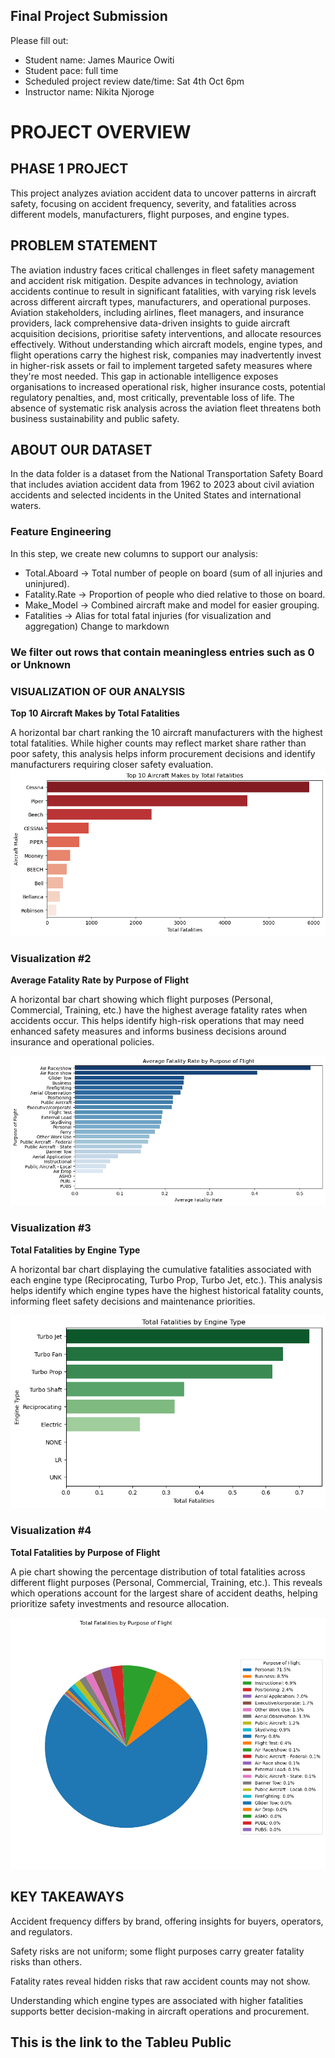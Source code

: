 ## Final Project Submission

Please fill out:
* Student name: James Maurice Owiti
* Student pace: full time
* Scheduled project review date/time: Sat 4th Oct 6pm
* Instructor name: Nikita Njoroge


# PROJECT OVERVIEW

## PHASE 1 PROJECT
This project analyzes aviation accident data to uncover patterns in aircraft safety, focusing on accident frequency, severity, and fatalities across different models, manufacturers, flight purposes, and engine types.

## PROBLEM STATEMENT
The aviation industry faces critical challenges in fleet safety management and accident risk mitigation. Despite advances in technology, aviation accidents continue to result in significant fatalities, with varying risk levels across different aircraft types, manufacturers, and operational purposes. Aviation stakeholders, including airlines, fleet managers, and insurance providers, lack comprehensive data-driven insights to guide aircraft acquisition decisions, prioritise safety interventions, and allocate resources effectively. Without understanding which aircraft models, engine types, and flight operations carry the highest risk, companies may inadvertently invest in higher-risk assets or fail to implement targeted safety measures where they're most needed. This gap in actionable intelligence exposes organisations to increased operational risk, higher insurance costs, potential regulatory penalties, and, most critically, preventable loss of life. The absence of systematic risk analysis across the aviation fleet threatens both business sustainability and public safety.

## ABOUT OUR DATASET
In the data folder is a dataset from the National Transportation Safety Board that includes aviation accident data from 1962 to 2023 about civil aviation accidents and selected incidents in the United States and international waters.


### Feature Engineering
In this step, we create new columns to support our analysis:
* Total.Aboard → Total number of people on board (sum of all injuries and uninjured).
* Fatality.Rate → Proportion of people who died relative to those on board.
* Make_Model → Combined aircraft make and model for easier grouping.
* Fatalities → Alias for total fatal injuries (for visualization and aggregation)
Change to markdown

### We filter out rows that contain meaningless entries such as 0 or Unknown

### VISUALIZATION OF OUR ANALYSIS

**Top 10 Aircraft Makes by Total Fatalities**

A horizontal bar chart ranking the 10 aircraft manufacturers with the highest total fatalities. While higher counts may reflect market share rather than poor safety, this analysis helps inform procurement decisions and identify manufacturers requiring closer safety evaluation.
<img src="output4.png">


### Visualization #2
**Average Fatality Rate by Purpose of Flight**

A horizontal bar chart showing which flight purposes (Personal, Commercial, Training, etc.) have the highest average fatality rates when accidents occur. This helps identify high-risk operations that may need enhanced safety measures and informs business decisions around insurance and operational policies.

<img src="output2.png">


### Visualization #3
**Total Fatalities by Engine Type**

A horizontal bar chart displaying the cumulative fatalities associated with each engine type (Reciprocating, Turbo Prop, Turbo Jet, etc.). This analysis helps identify which engine types have the highest historical fatality counts, informing fleet safety decisions and maintenance priorities.

<img src="output.png">

### Visualization #4

**Total Fatalities by Purpose of Flight**

A pie chart showing the percentage distribution of total fatalities across different flight purposes (Personal, Commercial, Training, etc.). This reveals which operations account for the largest share of accident deaths, helping prioritize safety investments and resource allocation.

<img src="output3.png">


## KEY TAKEAWAYS
Accident frequency differs by brand, offering insights for buyers, operators, and regulators.

Safety risks are not uniform;  some flight purposes carry greater fatality risks than others.

Fatality rates reveal hidden risks that raw accident counts may not show.

Understanding which engine types are associated with higher fatalities supports better decision-making in aircraft operations and procurement.

## This is the link to the Tableu Public

<Link href="https://public.tableau.com/views/Project_17595045659530/CompleteDashboard?:language=en-GB&publish=yes&:sid=&:redirect=auth&:display_count=n&:origin=viz_share_link">
